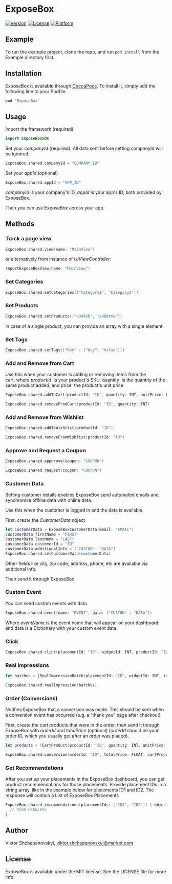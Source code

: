# ExposeBox

[![Version](https://img.shields.io/cocoapods/v/ExposeBox.svg?style=flat)](https://cocoapods.org/pods/ExposeBox)
[![License](https://img.shields.io/cocoapods/l/ExposeBox.svg?style=flat)](https://cocoapods.org/pods/ExposeBox)
[![Platform](https://img.shields.io/cocoapods/p/ExposeBox.svg?style=flat)](https://cocoapods.org/pods/ExposeBox)

## Example

To run the example project, clone the repo, and run `pod install` from the Example directory first.

## Installation

ExposeBox is available through [CocoaPods](https://cocoapods.org). To install
it, simply add the following line to your Podfile:

```ruby
pod 'ExposeBox'
```

## Usage

Import the framework (required) 
```swift
import ExposeBoxSDK 
```
Set your *companyId* (required). All data sent before setting companyId will be ignored. 
```swift
ExposeBox.shared.companyId = "COMPANY_ID" 
```
Set your *appId* (optional) 
```swift
ExposeBox.shared.appId = "APP_ID" 
```
*companyId* is your company's ID, *appId* is your app's ID, both provided by ExposeBox.

Then you can use ExposeBox across your app. 

## Methods

### Track a page view
```swift
ExposeBox.shared.view(name: "MainView") 
```
or alternatively from instance of *UIViewController*: 
```swift
reportExposeBoxView(name: "MainView") 
```
### Set Categories
```swift
ExposeBox.shared.setCategories(["Category1", "Category2"]) 
```
### Set Products
```swift
ExposeBox.shared.setProducts(["e349vb", "x980tmw"])
```
In case of a single product, you can provide an array with a single element

### Set Tags
```swift
ExposeBox.shared.setTags(["Key" : ["Key", "Value"]])
```

### Add and Remove from Cart
Use this when your customer is adding or removing items from the cart, where *productId*  is your product's SKU, quantity  is the quantity of the same product added, and price  the product's unit price
```swift
ExposeBox.shared.addToCart(productId: "ID", quantity: INT, unitPrice: FLOAT)

ExposeBox.shared.removeFromCart(productId: "ID", quantity: INT)
```
### Add and Remove from Wishlist
```swift
ExposeBox.shared.addToWishlist(productId: "ID")

ExposeBox.shared.removeFromWishlist(productId: "ID")
```
### Approve and Request a Coupon
```swift
ExposeBox.shared.apporove(coupon: "COUPON")

ExposeBox.shared.request(coupon: "COUPON")
```
### Customer Data
Setting customer details enables ExposeBox send automated emails and synchronise offline data with online data.

Use this when the customer is logged in and the data is available.

First, create the *CustomerData* object
```swift
let customerData = ExposeBoxCustomerData(email: "EMAIL")
customerData.firstName = "FIRST"
customerData.lastName = "LAST"
customerData.customerId = "ID"
customerData.additionalInfo = ["CUSTOM": "DATA"]
ExposeBox.shared.setCustomerData(customerData)
```
Other fields like city, zip code, address, phone, etc are available via additional info.

Then send it through ExposeBox

### Custom Event
You can send custom events with data
```swift
ExposeBox.shared.event(name: "EVENT", data: ["CUSTOM" : "DATA"])
```
Where *eventName* is the event name that will appear on your dashboard, and data is a Dictionary with your custom event data.

### Click
```swift
ExposeBox.shared.click(placementId: "ID", widgetId: INT, productId: "ID", additionalData: ["CUSTOM": "DATA"])
```
### Real Impressions
```swift
let batches = [RealImpressionBatch(placementId: "ID", widgetId: INT, items: ["CUSTOM" : "DATA"])]

ExposeBox.shared.realImpression(batches)
```
### Order (Conversions)
Notifies ExposeBox that a conversion was made. This should be sent when a conversion event has occurred (e.g. a “thank you” page after checkout)

First, create the cart products that were in the order, then send it through ExposeBox with *orderId* and *totalPrice* (optional) (*orderId* should be your order ID, which you usually get after an order was placed).
```swift
let products = [CartProduct(productId: "ID", quantity: INT, unitPrice: FLOAT)]

ExposeBox.shared.conversion(orderId: "ID", totalPrice: FLOAT, cartProducts: products)
```
### Get Recommendations
After you set up your placements in the ExposeBox dashboard, you can get product recommendations for those placements. Provide placement IDs in a string array, like in the example below for placements ID1 and ID2. The response will contain a List of ExposeBox Placements
```swift
ExposeBox.shared.recommendations(placementIds: ["ID1", "ID2"]) { objects, error in
  // YOUR HANDLERS
}
```

## Author

Viktor Shchepanovskyi, viktor.shchepanovskyi@market.com

## License

ExposeBox is available under the MIT license. See the LICENSE file for more info.

